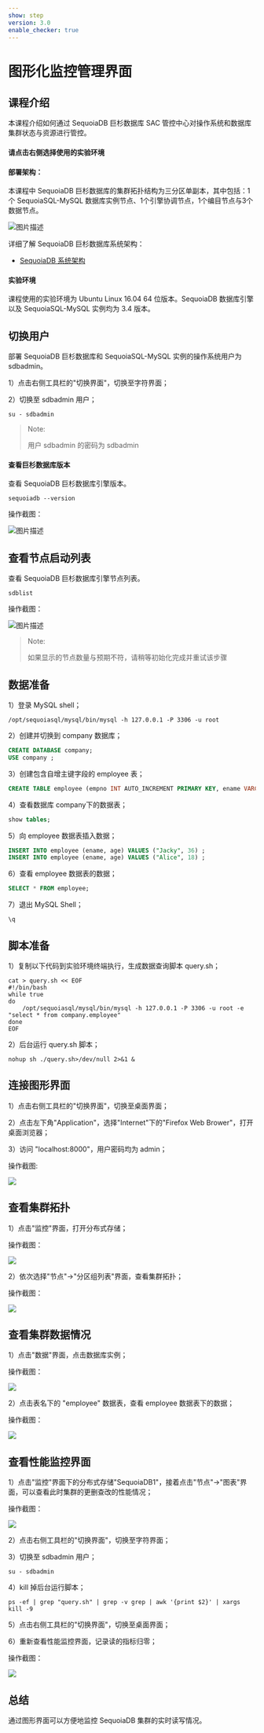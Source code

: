 ```yaml
---
show: step
version: 3.0
enable_checker: true
---
```

# 图形化监控管理界面

## 课程介绍

本课程介绍如何通过 SequoiaDB 巨杉数据库 SAC 管控中心对操作系统和数据库集群状态与资源进行管控。

#### 请点击右侧选择使用的实验环境

#### 部署架构：
本课程中 SequoiaDB 巨杉数据库的集群拓扑结构为三分区单副本，其中包括：1个 SequoiaSQL-MySQL 数据库实例节点、1个引擎协调节点，1个编目节点与3个数据节点。

![图片描述](https://doc.shiyanlou.com/courses/1469/1207281/8d88e6faed223a26fcdc66fa2ef8d3c5)

详细了解 SequoiaDB 巨杉数据库系统架构：
* [SequoiaDB 系统架构](http://doc.sequoiadb.com/cn/sequoiadb-cat_id-1519649201-edition_id-0)

#### 实验环境
课程使用的实验环境为 Ubuntu Linux 16.04 64 位版本。SequoiaDB 数据库引擎以及 SequoiaSQL-MySQL 实例均为 3.4 版本。

## 切换用户

部署 SequoiaDB 巨杉数据库和 SequoiaSQL-MySQL 实例的操作系统用户为 sdbadmin。

1）点击右侧工具栏的"切换界面"，切换至字符界面；

2）切换至 sdbadmin 用户；
```shell
su - sdbadmin
```
>Note:
>
>用户 sdbadmin 的密码为 sdbadmin


#### 查看巨杉数据库版本

查看 SequoiaDB 巨杉数据库引擎版本。
```shell
sequoiadb --version
```
操作截图：

![图片描述](https://doc.shiyanlou.com/courses/1469/1207281/b4082b0d6d6bdf89d229aa713a53759d)

## 查看节点启动列表

查看 SequoiaDB 巨杉数据库引擎节点列表。
```shell
sdblist 
```

操作截图：

![图片描述](https://doc.shiyanlou.com/courses/1538/1207281/a273b72f81d8667242082e07d62cdec5-0)

>Note:
>
>如果显示的节点数量与预期不符，请稍等初始化完成并重试该步骤



## 数据准备
1）登录 MySQL shell；
```shell
/opt/sequoiasql/mysql/bin/mysql -h 127.0.0.1 -P 3306 -u root
```

2）创建并切换到 company 数据库；
```sql
CREATE DATABASE company;
USE company ;
```

3）创建包含自增主键字段的 employee 表；
```sql
CREATE TABLE employee (empno INT AUTO_INCREMENT PRIMARY KEY, ename VARCHAR(128), age INT) ;
```

4）查看数据库 company下的数据表；
```sql
show tables;
```

5）向 employee 数据表插入数据；
```sql
INSERT INTO employee (ename, age) VALUES ("Jacky", 36) ;
INSERT INTO employee (ename, age) VALUES ("Alice", 18) ;
```

6）查看 employee 数据表的数据；
```sql
SELECT * FROM employee;
```

7）退出 MySQL Shell；
```
\q
```

## 脚本准备

1）复制以下代码到实验环境终端执行，生成数据查询脚本 query.sh；
```shell
cat > query.sh << EOF
#!/bin/bash
while true
do 
    /opt/sequoiasql/mysql/bin/mysql -h 127.0.0.1 -P 3306 -u root -e "select * from company.employee" 
done
EOF
```

2）后台运行 query.sh 脚本；
```shell
nohup sh ./query.sh>/dev/null 2>&1 &
```

## 连接图形界面

1）点击右侧工具栏的"切换界面"，切换至桌面界面；

2）点击左下角"Application"，选择"Internet"下的"Firefox Web Brower"，打开桌面浏览器；

3）访问 "localhost:8000"，用户密码均为 admin；

操作截图:

![](https://doc.shiyanlou.com/courses/1538/1207281/d9fa31af72d60aaa305c994110256121-0)

## 查看集群拓扑

1）点击"监控"界面，打开分布式存储；

操作截图：

![](https://doc.shiyanlou.com/courses/1538/1207281/0e12c3ec3dbda922e390ee3dd2eae60b-0)

2）依次选择"节点"->"分区组列表"界面，查看集群拓扑；

操作截图：

![](https://doc.shiyanlou.com/courses/1538/1207281/6702ecb41c64649b8de36d6b1030883b-0)

## 查看集群数据情况

1）点击"数据"界面，点击数据库实例；

操作截图：

![](https://doc.shiyanlou.com/courses/1538/1207281/09624e9f79fd0d0a881bb5d81e31be03-0)

2）点击表名下的 "employee" 数据表，查看 employee 数据表下的数据；

操作截图：

![](https://doc.shiyanlou.com/courses/1538/1207281/1d9c813cccd7dac605bec27fd7eb280c-0)

## 查看性能监控界面

1）点击"监控"界面下的分布式存储"SequoiaDB1"，接着点击"节点"->"图表"界面，可以查看此时集群的更删查改的性能情况；

操作截图：

![](https://doc.shiyanlou.com/courses/1538/1207281/14d24a50621abd613fade687cfb31105-0)

2）点击右侧工具栏的"切换界面"，切换至字符界面；

3）切换至 sdbadmin 用户；
```shell
su - sdbadmin
```

4）kill 掉后台运行脚本；
```shell
ps -ef | grep "query.sh" | grep -v grep | awk '{print $2}' | xargs kill -9 
```

5）点击右侧工具栏的"切换界面"，切换至桌面界面；

6）重新查看性能监控界面，记录读的指标归零；

操作截图：

![](https://doc.shiyanlou.com/courses/1538/1207281/658f77aba29308ed3f2e0d15d62140f2)

## 总结
通过图形界面可以方便地监控 SequoiaDB 集群的实时读写情况。

